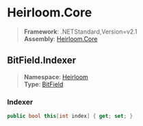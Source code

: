 # Heirloom.Core

> **Framework**: .NETStandard,Version=v2.1  
> **Assembly**: [Heirloom.Core][0]  

## BitField.Indexer

> **Namespace**: [Heirloom][0]  
> **Type**: [BitField][1]  

### Indexer

```cs
public bool this[int index] { get; set; }
```

[0]: ../../../Heirloom.Core.md
[1]: ../BitField.md
